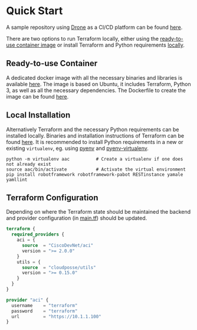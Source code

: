 # Quick Start

A sample repository using [Drone](https://drone.io/) as a CI/CD platform can be found [here](https://wwwin-github.cisco.com/netascode/terraform-aac).

There are two options to run Terraform locally, either using the [ready-to-use container image](#ready-to-use-container) or install Terraform and Python requirements [locally](#local-installation).

## Ready-to-use Container

A dedicated docker image with all the necessary binaries and libraries is available [here](https://hub.docker.com/r/danischm/aac). The image is based on Ubuntu, it includes Terraform, Python 3, as well as all the necessary dependencies. The Dockerfile to create the image can be found [here](https://wwwin-github.cisco.com/netascode/ansible-aac/blob/master/docker/aac/Dockerfile).

## Local Installation

Alternatively Terraform and the necessary Python requirements can be installed locally. Binaries and installation instructions of Terraform can be found [here](https://www.terraform.io/downloads.html). It is recommended to install Python requirements in a new or existing ```virtualenv```, eg. using [pyenv](https://github.com/pyenv/pyenv) and [pyenv-virtualenv](https://github.com/pyenv/pyenv-virtualenv).

```shell
python -m virtualenv aac          # Create a virtualenv if one does not already exist
source aac/bin/activate           # Activate the virtual environment
pip install robotframework robotframework-pabot RESTinstance yamale yamllint
```

## Terraform Configuration

Depending on where the Terraform state should be maintained the backend and provider configuration (in [main.tf](https://wwwin-github.cisco.com/netascode/terraform-aac/blob/master/main.tf)) should be updated.

```Terraform
terraform {
  required_providers {
    aci = {
      source  = "CiscoDevNet/aci"
      version = ">= 2.0.0"
    }
    utils = {
      source  = "cloudposse/utils"
      version = ">= 0.15.0"
    }
  }
}

provider "aci" {
  username    = "terraform"
  password    = "terraform"
  url         = "https://10.1.1.100"
}
```
